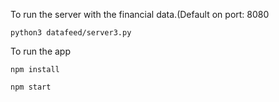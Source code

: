 
To run the server with the financial data.(Default on port: 8080
```
python3 datafeed/server3.py
```
To run the app
```
npm install

npm start
```

